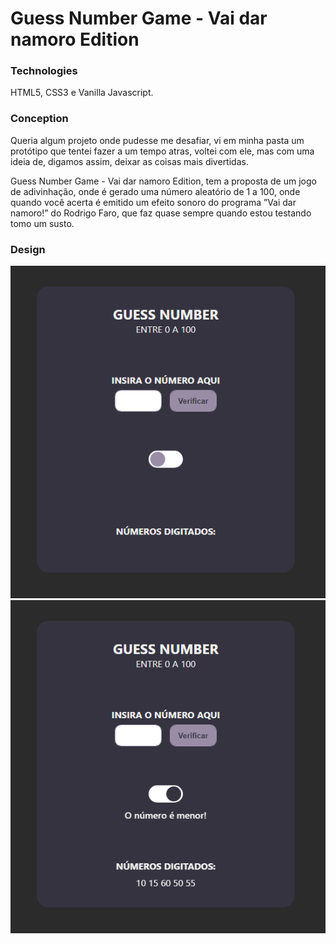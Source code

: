 # Guess Number Game - Vai dar namoro Edition

### Technologies

<p>HTML5, CSS3 e Vanilla Javascript.</p>

### Conception
<p>Queria algum projeto onde pudesse me desafiar, vi em minha pasta um protótipo que tentei fazer a um tempo atras, 
voltei com ele, mas com uma ideia de, digamos assim, deixar as coisas mais divertidas.</p>
<p>Guess Number Game - Vai dar namoro Edition, tem a proposta de um jogo de adivinhação, 
onde é gerado uma número aleatório de 1 a 100, onde quando você acerta é emitido um efeito sonoro do 
programa ”Vai dar namoro!” do Rodrigo Faro, que faz quase sempre quando estou testando tomo um susto.</p>

### Design

<img src="./assets/img/NumberGuess-Design01.png" alt="Design 1">
<img src="./assets/img/NumberGuess-Design02.png" alt="Design 2">
